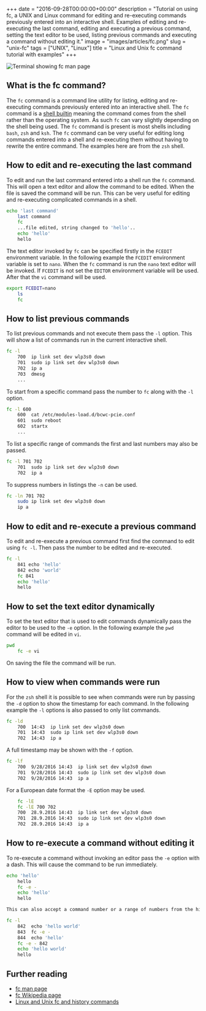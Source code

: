+++
date = "2016-09-28T00:00:00+00:00"
description = "Tutorial on using fc, a UNIX and Linux command for editing and re-executing commands previously entered into an interactive shell. Examples of editing and re-executing the last command, editing and executing a previous command, setting the text editor to be used, listing previous commands and executing a command without editing it."
image = "images/articles/fc.png"
slug = "unix-fc"
tags = ["UNIX", "Linux"]
title = "Linux and Unix fc command tutorial with examples"
+++

![Terminal showing fc man page][2]

## What is the fc command?

The `fc` command is a command line utility for listing, editing and re-executing
commands previously entered into an interactive shell. The `fc` command is a
[shell builtin][3] meaning the command comes from the shell rather than the
operating system. As such `fc` can vary slightly depending on the shell being
used. The `fc` command is present is most shells including `bash`, `zsh` and
`ksh`. The `fc` command can be very useful for editing long commands entered
into a shell and re-executing them without having to rewrite the entire command.
The examples here are from the `zsh` shell.

## How to edit and re-executing the last command

To edit and run the last command entered into a shell run the `fc` command. This
will open a text editor and allow the command to be edited. When the file is
saved the command will be run. This can be very useful for editing and
re-executing complicated commands in a shell.

```sh
echo 'last command'
    last command
    fc
    ...file edited, string changed to 'hello'..
    echo 'hello'
    hello
```

The text editor invoked by `fc` can be specified firstly in the `FCEDIT`
environment variable. In the following example the `FCEDIT` environment variable
is set to `nano`. When the `fc` command is run the `nano` text editor will be
invoked. If `FCEDIT` is not set the `EDITOR` environment variable will be used.
After that the `vi` command will be used.

```sh
export FCEDIT=nano
    ls
    fc
```

## How to list previous commands

To list previous commands and not execute them pass the `-l` option. This will
show a list of commands run in the current interactive shell.

```sh
fc -l
    700  ip link set dev wlp3s0 down
    701  sudo ip link set dev wlp3s0 down
    702  ip a
    703  dmesg
    ...
```

To start from a specific command pass the number to `fc` along with the `-l`
option.

```sh
fc -l 600
    600  cat /etc/modules-load.d/bcwc-pcie.conf
    601  sudo reboot
    602  startx
    ...
```

To list a specific range of commands the first and last numbers may also be
passed.

```sh
fc -l 701 702
    701  sudo ip link set dev wlp3s0 down
    702  ip a
```

To suppress numbers in listings the `-n` can be used.

```sh
fc -ln 701 702
    sudo ip link set dev wlp3s0 down
    ip a
```

## How to edit and re-execute a previous command

To edit and re-execute a previous command first find the command to edit using
`fc -l`. Then pass the number to be edited and re-executed.

```sh
fc -l
    841 echo 'hello'
    842 echo 'world'
    fc 841
    echo 'hello'
    hello
```

## How to set the text editor dynamically

To set the text editor that is used to edit commands dynamically pass the editor
to be used to the `-e` option. In the following example the `pwd` command will
be edited in `vi`.

```sh
pwd
    fc -e vi
```

On saving the file the command will be run.

## How to view when commands were run

For the `zsh` shell it is possible to see when commands were run by passing the
`-d` option to show the timestamp for each command. In the following example the
`-l` options is also passed to only list commands.

```sh
fc -ld
    700  14:43  ip link set dev wlp3s0 down
    701  14:43  sudo ip link set dev wlp3s0 down
    702  14:43  ip a
```

A full timestamp may be shown with the `-f` option.

```sh
fc -lf
    700  9/28/2016 14:43  ip link set dev wlp3s0 down
    701  9/28/2016 14:43  sudo ip link set dev wlp3s0 down
    702  9/28/2016 14:43  ip a
```

For a European date format the `-E` option may be used.

```sh
    fc -lE
    fc -lE 700 702
    700  28.9.2016 14:43  ip link set dev wlp3s0 down
    701  28.9.2016 14:43  sudo ip link set dev wlp3s0 down
    702  28.9.2016 14:43  ip a
```

## How to re-execute a command without editing it

To re-execute a command without invoking an editor pass the `-e` option with a
dash. This will cause the command to be run immediately.

```sh
echo 'hello'
    hello
    fc -e -
    echo 'hello'
    hello

This can also accept a command number or a range of numbers from the history.
```

```sh
fc -l
    842  echo 'hello world'
    843  fc -e -
    844  echo 'hello'
    fc -e - 842
    echo 'hello world'
    hello
```

## Further reading

- [fc man page][1]
- [fc Wikipedia page][3]
- [Linux and Unix fc and history commands][4]

[1]: https://linux.die.net/man/1/fc
[2]: /images/articles/fc.png "Linux and Unix fc command"
[3]: https://en.wikipedia.org/wiki/Fc_(Unix)
[4]: http://www.computerhope.com/unix/uhistory.htm
